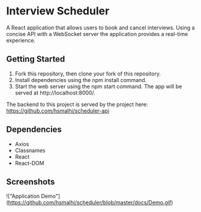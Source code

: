 # Interview Scheduler
A React application that allows users to book and cancel interviews.
Using a concise API with a WebSocket server the application provides
a real-time experience.

## Getting Started

1. Fork this repository, then clone your fork of this repository.
2. Install dependencies using the npm install command.
3. Start the web server using the npm start command. The app will be served at http://localhost:8000/.

The backend to this project is served by the project here: https://github.com/hsmalhi/scheduler-api

## Dependencies

- Axios
- Classnames
- React
- React-DOM

## Screenshots

!["Application Demo"] (https://github.com/hsmalhi/scheduler/blob/master/docs/Demo.gif)